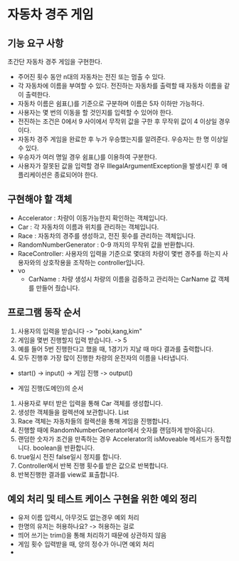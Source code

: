 # 자동차 경주 게임

## 기능 요구 사항
초간단 자동차 경주 게임을 구현한다.

- 주어진 횟수 동안 n대의 자동차는 전진 또는 멈출 수 있다.
- 각 자동차에 이름을 부여할 수 있다. 전진하는 자동차를 출력할 때 자동차 이름을 같이 출력한다.
- 자동차 이름은 쉼표(,)를 기준으로 구분하며 이름은 5자 이하만 가능하다.
- 사용자는 몇 번의 이동을 할 것인지를 입력할 수 있어야 한다.
- 전진하는 조건은 0에서 9 사이에서 무작위 값을 구한 후 무작위 값이 4 이상일 경우이다.
- 자동차 경주 게임을 완료한 후 누가 우승했는지를 알려준다. 우승자는 한 명 이상일 수 있다.
- 우승자가 여러 명일 경우 쉼표(,)를 이용하여 구분한다.
- 사용자가 잘못된 값을 입력할 경우 IllegalArgumentException을 발생시킨 후 애플리케이션은 종료되어야 한다.

## 구현해야 할 객체

- Accelerator : 차량이 이동가능한지 확인하는 객체입니다.
- Car : 각 자동차의 이름과 위치를 관리하는 객체입니다.
- Race : 자동차의 경주를 생성하고, 전진 횟수를 관리하는 객체입니다.
- RandomNumberGenerator : 0-9 까지의 무작위 값을 반환합니다.
- RaceController: 사용자의 입력을 기준으로 몇대의 차량이 몇번 경주를 하는지 사용자와의 상호작용을 조작하는 controller입니다.
- vo
  - CarName : 차량 생성시 차량의 이름을 검증하고 관리하는 CarName 값 객체를 만들어 줬습니다.

## 프로그램 동작 순서

1. 사용자의 입력을 받습니다 -> "pobi,kang,kim"
2. 게임을 몇번 진행할지 입력 받습니다. -> 5
3. 예를 들어 5번 진행한다고 했을 때, 1경기가 지날 때 마다 결과를 출력합니다.
4. 모두 진행후 가장 많이 진행한 차량의 운전자의 이름을 나타냅니다.

- start() -> input() -> 게임 진행 -> output()

- 게임 진행(도메인)의 순서
1. 사용자로 부터 받은 입력을 통해 Car 객체를 생성합니다.
2. 생성한 객체들을 컬렉션에 보관합니다. List<Car>
3. Race 객체는 자동차들의 컬렉션을 통해 게임을 진행합니다.
4. 진행할 때에 RandomNumberGenerator에서 숫자를 랜덤하게 받아옵니다.
5. 랜덤한 숫자가 조건을 만족하는 경우 Accelerator의 isMoveable 메서드가 동작합니다. boolean을 반환합니다.
6. true일시 전진 false일시 정지를 합니다.
7. Controller에서 반복 진행 횟수를 받은 값으로 반복합니다.
8. 반복진행한 결과를 view로 표출합니다.

## 예외 처리 및 테스트 케이스 구현을 위한 예외 정리

- 유저 이름 입력시, 아무것도 없는경우 예외 처리
- 한명의 유저는 허용하나요? -> 허용하는 걸로
- 띄어 쓰기는 trim()을 통해 처리하기 때문에 상관하지 않음
- 게임 횟수 입력받을 때, 양의 정수가 아니면 예외 처리
- 